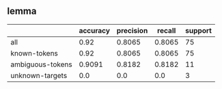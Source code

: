 
## lemma

|                  | accuracy | precision | recall | support |
|------------------|----------|-----------|--------|---------|
| all              | 0.92     | 0.8065    | 0.8065 | 75      |
| known-tokens     | 0.92     | 0.8065    | 0.8065 | 75      |
| ambiguous-tokens | 0.9091   | 0.8182    | 0.8182 | 11      |
| unknown-targets  | 0.0      | 0.0       | 0.0    | 3       |

